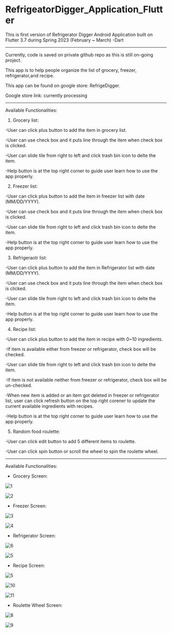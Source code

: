 # RefrigeatorDigger_Application_Flutter

This is first version of Refrigerator Digger Android Application built on Flutter 3.7 during Spring 2023 (February ~ March) -Dart

------------------------------------------------------------------------------------------------------------

Currently, code is saved on private github repo as this is still on-going project.

This app is to help people organize the list of grocery, freezer, refrigerator,and recipe.

This app can be found on google store: RefrigeDigger.

Google store link: currently processing

------------------------------------------------------------------------------------------------------------
Available Functionalities:

1) Grocery list:

-User can click plus button to add the item in grocery list.

-User can use check box and it puts line through the item when check box is clicked.

-User can slide tile from right to left and click trash bin icon to delte the item.

-Help button is at the top right corner to guide user learn how to use the app properly.

2) Freezer list:

-User can click plus button to add the item in freezer list with date (MM/DD/YYYY).

-User can use check box and it puts line through the item when check box is clicked.

-User can slide tile from right to left and click trash bin icon to delte the item.

-Help button is at the top right corner to guide user learn how to use the app properly.

3) Refrigeraotr list:

-User can click plus button to add the item in Refrigerator list with date (MM/DD/YYYY).

-User can use check box and it puts line through the item when check box is clicked.

-User can slide tile from right to left and click trash bin icon to delte the item.

-Help button is at the top right corner to guide user learn how to use the app properly.

4) Recipe list:

-User can click plus button to add the item in recipe with 0~10 ingredients.

-If item is available either from freezer or refrigerator, check box will be checked.

-User can slide tile from right to left and click trash bin icon to delte the item.

-If item is not available neither from freezer or refrigerator, check box will be un-checked.

-When new item is added or an item got deleted in freezer or refrigerator list, user can click refresh button on the top right corener to update the current available ingredients with recipes.

-Help button is at the top right corner to guide user learn how to use the app properly.

5) Random food roulette:

-User can click edit button to add 5 different items to roulette.

-User can click spin button or scroll the wheel to spin the roulette wheel.

------------------------------------------------------------------------------------------------------------

Available Functionalities:

- Grocery Screen:

![1](https://user-images.githubusercontent.com/98497929/224534995-9716558c-bb66-43be-bfbd-0e8d7faf85cf.PNG)

![2](https://user-images.githubusercontent.com/98497929/224535003-c4cecdbf-064e-4fb8-a7e6-5836e7ebae08.PNG)

- Freezer Screen:

![3](https://user-images.githubusercontent.com/98497929/224535018-49496117-e4cc-41f2-82a9-87ee86616004.PNG)

![4](https://user-images.githubusercontent.com/98497929/224535025-a6c4c750-8af0-4df6-8a79-cf6b7278c3e6.PNG)

- Refrigerator Screen:

![6](https://user-images.githubusercontent.com/98497929/224535040-e6a557cb-ba0d-4b29-aa81-eb5e585b4688.PNG)

![5](https://user-images.githubusercontent.com/98497929/224535197-e0ed8b50-3f1c-49f4-905d-919543c981d0.PNG)

- Recipe Screen:

![5](https://user-images.githubusercontent.com/98497929/224535200-eb70a3a9-65b1-4e8e-ad3f-adc6c0f11268.PNG)

![10](https://user-images.githubusercontent.com/98497929/224535309-126ca785-3bcd-4233-977d-a5ff3789cdb4.PNG)

![11](https://user-images.githubusercontent.com/98497929/224535322-7eab5d43-1f9c-43f5-ab3b-38c686da12dd.PNG)

- Roulette Wheel Screen:

![8](https://user-images.githubusercontent.com/98497929/224535208-bcbfc693-fbd2-41b7-8fb8-c7944393312d.PNG)

![9](https://user-images.githubusercontent.com/98497929/224535296-68580196-62d0-4fe2-a5b5-67b0c1605995.PNG)





